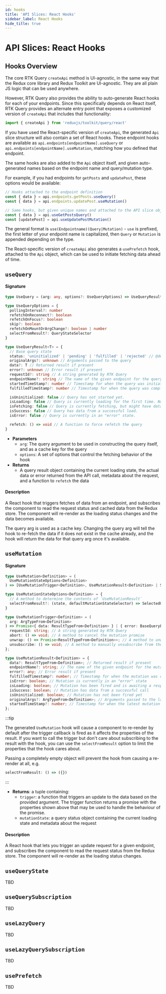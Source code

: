 ```yaml
---
id: hooks
title: 'API Slices: React Hooks'
sidebar_label: React Hooks
hide_title: true
---
```


# API Slices: React Hooks

## Hooks Overview

The core RTK Query `createApi` method is UI-agnostic, in the same way that the Redux core library and Redux Toolkit are UI-agnostic. They are all plain JS logic that can be used anywhere.

However, RTK Query also provides the ability to auto-generate React hooks for each of your endpoints. Since this specifically depends on React itself, RTK Query provides an alternate entry point that exposes a customized version of `createApi` that includes that functionality:

```js
import { createApi } from 'reduxjs/toolkit/query/react'
```

If you have used the React-specific version of `createApi`, the generated `Api` slice structure will also contain a set of React hooks. These endpoint hooks are available as `api.endpoints[endpointName].useQuery` or `api.endpoints[endpointName].useMutation`, matching how you defined that endpoint.

The same hooks are also added to the `Api` object itself, and given auto-generated names based on the endpoint name and query/mutation type.

For example, if you had endpoints for `getPosts` and `updatePost`, these options would be available:

```ts title="Generated React Hook names"
// Hooks attached to the endpoint definition
const { data } = api.endpoints.getPosts.useQuery()
const { data } = api.endpoints.updatePost.useMutation()

// Same hooks, but given unique names and attached to the API slice object
const { data } = api.useGetPostsQuery()
const [updatePost] = api.useUpdatePostMutation()
```

The general format is `use(Endpointname)(Query|Mutation)` - `use` is prefixed, the first letter of your endpoint name is capitalized, then `Query` or `Mutation` is appended depending on the type.

The React-specific version of `createApi` also generates a `usePrefetch` hook, attached to the `Api` object, which can be used to initiate fetching data ahead of time.

## `useQuery`

#### Signature

```ts
type UseQuery = (arg: any, options?: UseQueryOptions) => UseQueryResult

type UseQueryOptions = {
  pollingInterval?: number
  refetchOnReconnect?: boolean
  refetchOnFocus?: boolean
  skip?: boolean
  refetchOnMountOrArgChange?: boolean | number
  selectFromResult?: QueryStateSelector
}

type UseQueryResult<T> = {
  // Base query state
  status: 'uninitialized' | 'pending' | 'fulfilled' | 'rejected' // @deprecated - A string describing the query state
  originalArgs?: unknown // Arguments passed to the query
  data?: T // Returned result if present
  error?: unknown // Error result if present
  requestId?: string // A string generated by RTK Query
  endpointName?: string // The name of the given endpoint for the query
  startedTimeStamp?: number // Timestamp for when the query was initiated
  fulfilledTimeStamp?: number // Timestamp for when the query was completed

  isUninitialized: false // Query has not started yet.
  isLoading: false // Query is currently loading for the first time. No data yet.
  isFetching: false // Query is currently fetching, but might have data from an earlier request.
  isSuccess: false // Query has data from a successful load.
  isError: false // Query is currently in an "error" state.

  refetch: () => void // A function to force refetch the query
}
```

- **Parameters**
  - `arg`: The query argument to be used in constructing the query itself, and as a cache key for the query
  - `options`: A set of options that control the fetching behavior of the hook
- **Returns**
  - A query result object containing the current loading state, the actual data or error returned from the API call, metadata about the request, and a function to `refetch` the data

#### Description

A React hook that triggers fetches of data from an endpoint, and subscribes the component to read the request status and cached data from the Redux store. The component will re-render as the loading status changes and the data becomes available.

The query arg is used as a cache key. Changing the query arg will tell the hook to re-fetch the data if it does not exist in the cache already, and the hook will return the data for that query arg once it's available.

## `useMutation`

#### Signature

```ts
type UseMutation<Definition> = (
  UseMutationStateOptions<Definition>
) => [UseMutationTrigger<Definition>, UseMutationResult<Definition> | SelectedUseMutationResult];

type UseMutationStateOptions<Definition> = {
  // A method to determine the contents of `UseMutationResult`
  selectFromResult?: (state, defaultMutationStateSelector) => SelectedUseMutationResult extends Record<string, any>
}

type UseMutationTrigger<Definition> = (
  arg: ArgTypeFrom<Definition>
) => Promise<{ data: ResultTypeFrom<Definition> } | { error: BaseQueryError | SerializedError }> & {
  requestId: string; // A string generated by RTK Query
  abort: () => void; // A method to cancel the mutation promise
  unwrap: () => Promise<ResultTypeFrom<Definition>>; // A method to unwrap the mutation call and provide the raw response/error
  unsubscribe: () => void; // A method to manually unsubscribe from the mutation call
};

type UseMutationResult<Definition> = {
  data?: ResultTypeFrom<Definition>; // Returned result if present
  endpointName?: string; // The name of the given endpoint for the mutation
  error?: any; // Error result if present
  fulfilledTimestamp?: number; // Timestamp for when the mutation was completed
  isError: boolean; // Mutation is currently in an "error" state
  isLoading: boolean; // Mutation has been fired and is awaiting a response
  isSuccess: boolean; // Mutation has data from a successful call
  isUninitialized: boolean; // Mutation has not been fired yet
  originalArgs?: ArgTypeFrom<Definition>; // Arguments passed to the latest mutation call
  startedTimeStamp?: number; // Timestamp for when the latest mutation was initiated
};
```

:::tip

The generated `UseMutation` hook will cause a component to re-render by default after the trigger callback is fired as it affects the properties of the result. If you want to call the trigger but don't care about subscribing to the result with the hook, you can use the `selectFromResult` option to limit the properties that the hook cares about.

Passing a completely empty object will prevent the hook from causing a re-render at all, e.g.

```ts
selectFromResult: () => ({})
```

:::

- **Returns**: a tuple containing:
  - `trigger`: a function that triggers an update to the data based on the provided argument. The trigger function returns a promise with the properties shown above that may be used to handle the behaviour of the promise.
  - `mutationState`: a query status object containing the current loading state and metadata about the request

#### Description

A React hook that lets you trigger an update request for a given endpoint, and subscribes the component to read the request status from the Redux store. The component will re-render as the loading status changes.

## `useQueryState`

TBD

## `useQuerySubscription`

TBD

## `useLazyQuery`

TBD

## `useLazyQuerySubscription`

TBD

## `usePrefetch`

TBD
